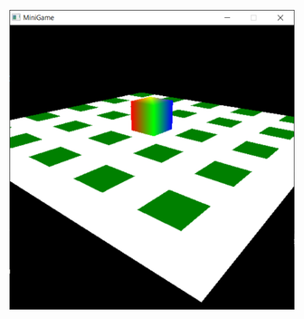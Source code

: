 ![surface](https://raw.githubusercontent.com/grishutenkopavel/cpp-projects/master/3dSurface/%D0%A1%D0%BD%D0%B8%D0%BC%D0%BE%D0%BA.PNG)
